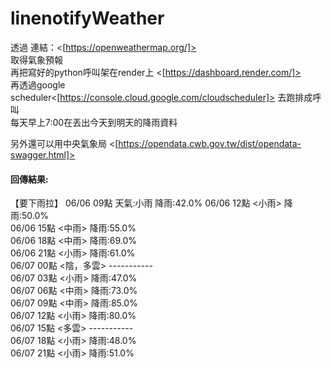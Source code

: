 # linenotifyWeather
透過
連結：<[https://openweathermap.org/]><br/>
取得氣象預報<br/>
再把寫好的python呼叫架在render上 <[https://dashboard.render.com/]><br/>
再透過google scheduler<[https://console.cloud.google.com/cloudscheduler]>
去跑排成呼叫<br/>
每天早上7:00在丟出今天到明天的降雨資料<br/>

另外還可以用中央氣象局 <[https://opendata.cwb.gov.tw/dist/opendata-swagger.html]>

#### 回傳結果:
【要下雨拉】 06/06 09點 天氣:小雨 降雨:42.0%
06/06 12點 <小雨> 降雨:50.0%<br/>
06/06 15點 <中雨> 降雨:55.0%<br/>
06/06 18點 <中雨> 降雨:69.0%<br/>
06/06 21點 <小雨> 降雨:61.0%<br/>
06/07 00點 <陰，多雲> -----------<br/>
06/07 03點 <小雨> 降雨:47.0%<br/>
06/07 06點 <中雨> 降雨:73.0%<br/>
06/07 09點 <中雨> 降雨:85.0%<br/>
06/07 12點 <小雨> 降雨:80.0%<br/>
06/07 15點 <多雲> -----------<br/>
06/07 18點 <小雨> 降雨:48.0%<br/>
06/07 21點 <小雨> 降雨:51.0%<br/>
